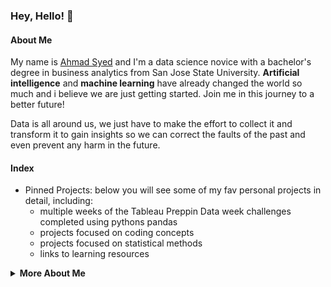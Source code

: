 ### Hey, Hello! 🌊

<!-- <summary><strong>About Me</strong></summary> -->
#### About Me

My name is [Ahmad Syed](https://www.linkedin.com/in/ahmad-syed/) and I'm a data science novice with a bachelor's degree in business analytics from San Jose State University. <strong>Artificial intelligence</strong> and <strong>machine learning</strong> have already changed the world so much and i believe we are just getting started. Join me in this journey to a better future!

Data is all around us, we just have to make the effort to collect it and transform it to gain insights so we can correct the faults of the past and even prevent any harm in the future.

<!-- <summary><strong>Index</strong></summary> -->
#### Index
- Pinned Projects: below you will see some of my fav personal projects in detail, including:
  - multiple weeks of the Tableau Preppin Data week challenges completed using pythons pandas
  - projects focused on coding concepts
  - projects focused on statistical methods
  - links to learning resources

<details>
<summary><strong>More About Me</strong></summary>
  
- 🔭 I’m currently working on comprehensive data science project
- 🌱 I’m currently learning machine learning
- 💬 Ask me about anything
- 📫 How to reach me: https://www.linkedin.com/in/ahmad-syed/

</details>
